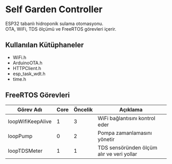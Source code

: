 # Self Garden Controller

ESP32 tabanlı hidroponik sulama otomasyonu.  
OTA, WiFi, TDS ölçümü ve FreeRTOS görevleri içerir.

## Kullanılan Kütüphaneler
- WiFi.h
- ArduinoOTA.h
- HTTPClient.h
- esp_task_wdt.h
- time.h

## FreeRTOS Görevleri

| Görev Adı        | Core | Öncelik | Açıklama                                      |
|------------------|------|----------|-----------------------------------------------|
| loopWifiKeepAlive| 1    | 3        | WiFi bağlantısını kontrol eder                 |
| loopPump         | 0    | 2        | Pompa zamanlamasını yönetir                   |
| loopTDSMeter     | 1    | 1        | TDS sensöründen ölçüm alır ve veri yollar     |
